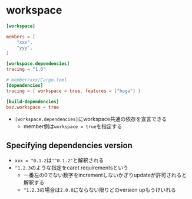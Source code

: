 # workspace

```toml
[workspace]

members = [
    "xxx",
    "yyy",
]

[workspace.dependencies]
tracing = "1.0"
```

```toml
# member/xxx/Cargo.toml
[dependencies]
tracing = { workspace = true, features = ["hoge"] }

[build-dependencies]
baz.workspace = true
```

* `[workspace.dependencies]`にworkspace共通の依存を宣言できる
  * member側は`workspace = true`を指定する

## Specifying dependencies version

* `xxx = "0.1.2`は`"^0.1.2"`と解釈される
* `^1.2.3`のような指定をcaret requirementsという
    * 一番左の0でない数字をincrementしないかぎりupdateが許可されると解釈する
    * `^1.2.3`の場合は`2.0.0`にならない限りどのversion upもうけいれる


